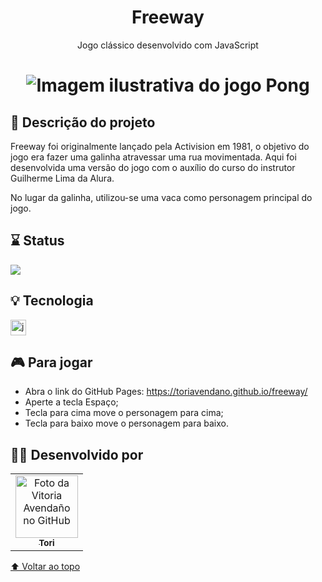 <h1 align="center">Freeway</h1>

<p align="center">Jogo clássico desenvolvido com JavaScript</p><h1 align="center">
<img alt="Imagem ilustrativa do jogo Pong" title="#Pong" src="https://user-images.githubusercontent.com/81390736/173865023-586a567e-ac2a-4036-9a58-81cdff2a3310.png"/>
</h1>

## 📖 Descrição do projeto 
<p>Freeway foi originalmente lançado pela Activision em 1981, o objetivo do jogo era fazer uma galinha atravessar uma rua movimentada. Aqui foi desenvolvida uma versão do jogo com o auxílio do curso do instrutor Guilherme Lima da Alura. 
<p>No lugar da galinha, utilizou-se uma vaca como personagem principal do jogo.</p>

## ⌛ Status
![](https://us-central1-progress-markdown.cloudfunctions.net/progress/100)

## 💡 Tecnologia
[<img src='https://img.shields.io/badge/JavaScript-F7DF1E?style=for-the-badge&logo=javascript&logoColor=black' alt='javascript' height='25'>](https://www.javascript.com/)

## 🎮 Para jogar
- Abra o link do GitHub Pages: https://toriavendano.github.io/freeway/
- Aperte a tecla Espaço;
- Tecla para cima move o personagem para cima;
- Tecla para baixo move o personagem para baixo.

## 👩‍🎤 Desenvolvido por

<table>
  <tr>
    <td align="center">
      <a href="#">
        <img src="https://user-images.githubusercontent.com/81390736/173834424-ac5e0877-e22f-4313-a027-767b64b7951d.png" width="100px;" alt="Foto da Vitoria Avendaño no GitHub"/><br>
        <sub>
          <b>Tori</b>
        </sub>
      </a>
    </td>
  </tr>
</table>

[⬆ Voltar ao topo](#freeway)<br>
